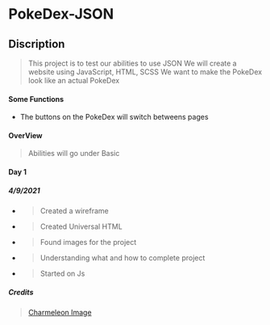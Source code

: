 # PokeDex-JSON

## Discription
>This project is to test our abilities to use JSON
>We will create a website using JavaScript, HTML, SCSS
>We want to make the PokeDex look like an actual PokeDex

#### Some Functions

- The buttons on the PokeDex will switch betweens pages


#### OverView

>Abilities will go under Basic



#### Day 1

##### 4/9/2021

- >Created a wireframe
- >Created Universal HTML
- >Found images for the project
- >Understanding what and how to complete project
- >Started on Js 


##### Credits

>[Charmeleon Image](https://w7.pngwing.com/pngs/24/646/png-transparent-charmeleon-pokemon-go-drawing-charmander-pokemon-go-mammal-carnivoran-dragon.png) 

